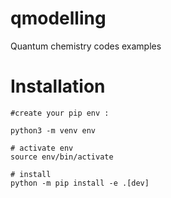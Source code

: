 # qmodelling
Quantum chemistry codes examples

# Installation

```shell
#create your pip env :

python3 -m venv env

# activate env
source env/bin/activate

# install
python -m pip install -e .[dev]

```
